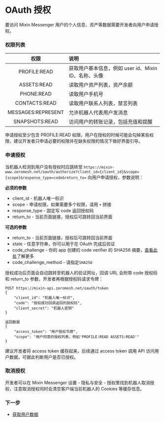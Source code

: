 # OAuth 授权

要访问 Mixin Messenger 用户的个人信息、资产等数据需要开发者向用户申请授权。

### 权限列表

| 权限                 | 说明                                 |
|:------------------:|:----------------------------------|
| PROFILE:READ       | 获取用户基本信息，例如 user id、Mixin ID、名称、头像 |
| ASSETS:READ        | 读取用户资产列表，资产余额                      |
| PHONE:READ         | 读取用户手机号                            |
| CONTACTS:READ      | 读取用户联系人列表，禁言列表                     |
| MESSAGES:REPRESENT | 允许机器人代表用户发消息                       |
| SNAPSHOTS:READ     | 访问用户的转账记录，包括充值和提醒                  |

申请授权至少包含 PROFILE:READ 权限，用户在授权的时候可能会勾掉某些权限，建议开发者只申请必要的权限并在缺失权限的情况下做好界面引导。

### 申请授权

当机器人检测到用户没有授权时应跳转至 `https://mixin-www.zeromesh.net/oauth/authorize?client_id={client_id}&scope={scope}&response_type=code&return_to=` 向用户申请授权，参数说明：

**必须的参数**

- client_id - 机器人唯一标识
- scope - 申请权限，如果需要多个权限，请用 `+` 拼接
- response_type - 固定写 code 返回授权码
- return_to - 当前页面链接，授权后可跳转回当前界面

**可选的参数**

- return_to - 当前页面链接，授权后可跳转回当前界面
- state - 任意字符串，你可以用于在 OAuth 完成后验证
- code_challenge - 你的 app 创建的 code verifier 的 SHA256 摘要，[查看此处](https://www.oauth.com/oauth2-servers/pkce/authorization-request/)了解更多
- code_challenge_method - 请指定`SHA256`

授权成功后页面会自动跳转至机器人的验证网址，回调 URL 会附带 code 授权码和 return_to 参数，开发者再根据授权码请求令牌：

```
POST https://mixin-api.zeromesh.net/oauth/token
{
    "client_id": "机器人唯一标识",
    "code": "授权成功回调返回的授权码",
    "client_secret": "机器人密钥"
}

返回数据
{
    "access_token": "用户授权令牌",
    "scope": "用户同意的授权列表，例如'PROFILE:READ ASSETS:READ'"
}
```

建议开发者将 access token 缓存起来，后续通过 access token 调用 API 访问用户数据，可据此判断用户是否已授权。

### 取消授权

开发者可以在 Mixin Messenger 设置 - 隐私与安全 - 授权里找到机器人取消授权，注意取消授权同时会清空客户端当前机器人的 Cookies 等缓存信息。

### 下一步

- [获取用户数据](./api)